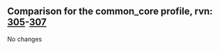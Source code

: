 ## Comparison for the common_core profile, rvn: [305](https://github.com/PRO100KatYT/FortniteProfileRevisions/tree/main/profiles/common_core/305%20common_core.json)-[307](https://github.com/PRO100KatYT/FortniteProfileRevisions/tree/main/profiles/common_core/307%20common_core.json)

No changes

